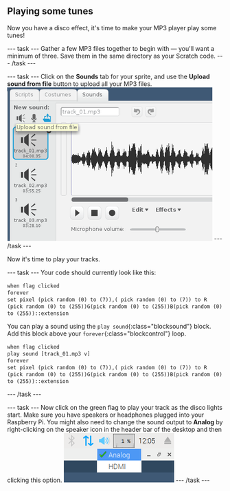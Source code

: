 ## Playing some tunes

Now you have a disco effect, it's time to make your MP3 player play some tunes!

--- task ---
Gather a few MP3 files together to begin with — you'll want a minimum of three. Save them in the same directory as your Scratch code.
--- /task ---

--- task ---
Click on the **Sounds** tab for your sprite, and use the **Upload sound from file** button to upload all your MP3 files.
![sounds](images/sounds.png)
--- /task ---

Now it's time to play your tracks.

--- task ---
Your code should currently look like this:
```blocks
when flag clicked
forever
set pixel (pick random (0) to (7)),( pick random (0) to (7)) to R (pick random (0) to (255))G(pick random (0) to (255))B(pick random (0) to (255))::extension
```
You can play a sound using the `play sound`{:class="blocksound"} block. Add this block above your `forever`{:class="blockcontrol"} loop.

```blocks
when flag clicked
play sound [track_01.mp3 v]
forever
set pixel (pick random (0) to (7)),( pick random (0) to (7)) to R (pick random (0) to (255))G(pick random (0) to (255))B(pick random (0) to (255))::extension
```
--- /task ---

--- task ---
Now click on the green flag to play your track as the disco lights start. Make sure you have speakers or headphones plugged into your Raspberry Pi. You might also need to change the sound output to **Analog** by right-clicking on the speaker icon in the header bar of the desktop and then clicking this option.
![analog](images/analog.png)
--- /task ---

